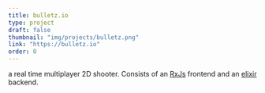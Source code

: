 ```yaml
---
title: bulletz.io
type: project
draft: false
thumbnail: "img/projects/bulletz.png"
link: "https://bulletz.io"
order: 0
---
```

a real time multiplayer 2D shooter.  Consists of an [RxJs](https://rxjs-dev.firebaseapp.com/) frontend and an [elixir](https://elixir-lang.org/) backend.
